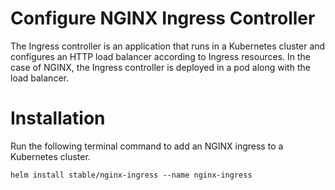 # Configure NGINX Ingress Controller
The Ingress controller is an application that runs in a Kubernetes cluster and configures an HTTP load balancer according to Ingress resources. In the case of NGINX, the Ingress controller is deployed in a pod along with the load balancer.

# Installation
Run the following terminal command to add an NGINX ingress to a Kubernetes cluster.

`helm install stable/nginx-ingress --name nginx-ingress`
